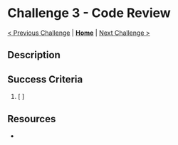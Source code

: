 # Challenge 3 - Code Review

[< Previous Challenge](./challenge2.md) | **[Home](./introduction.md)** | [Next Challenge >](./challenge4.md)

## Description
<!-- Replace with brief description of the challenge. -->

## Success Criteria
1. [ ] <!-- Replace with success criterion to advanced to next challenge. -->

## Resources
-  <!-- Replace with relevant resources to guide hackers. -->
